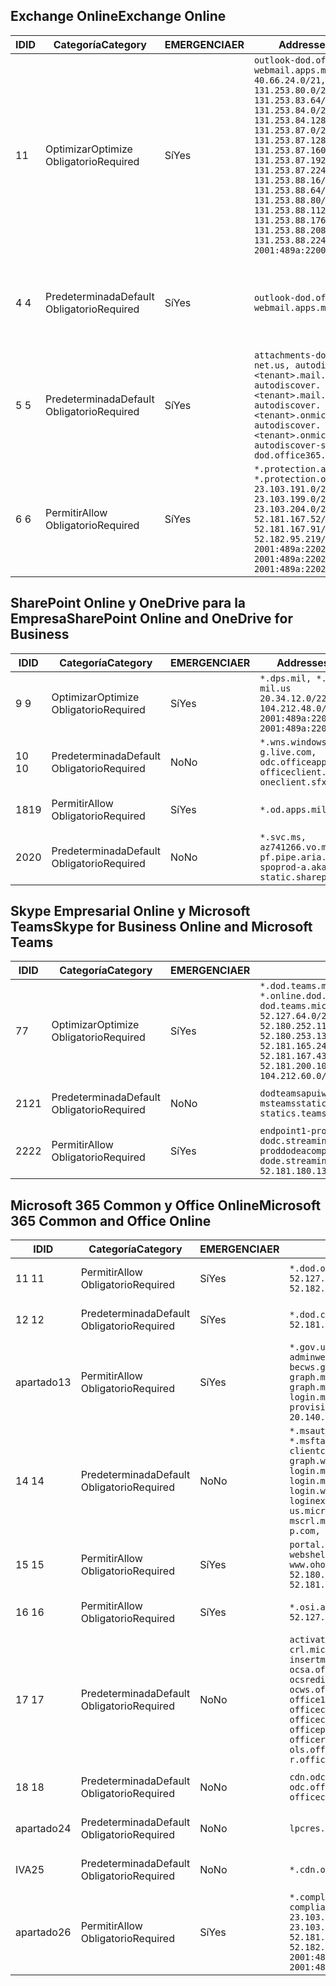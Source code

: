 <!--THIS FILE IS AUTOMATICALLY GENERATED. MANUAL CHANGES WILL BE OVERWRITTEN.-->
<!--Please contact the Office 365 Endpoints team with any questions.-->
<!--USGovDoD endpoints version 2020062900-->
<!--File generated 2020-07-06 08:00:06.0738-->

## <a name="exchange-online"></a><span data-ttu-id="687bb-101">Exchange Online</span><span class="sxs-lookup"><span data-stu-id="687bb-101">Exchange Online</span></span>

<span data-ttu-id="687bb-102">ID</span><span class="sxs-lookup"><span data-stu-id="687bb-102">ID</span></span> | <span data-ttu-id="687bb-103">Categoría</span><span class="sxs-lookup"><span data-stu-id="687bb-103">Category</span></span> | <span data-ttu-id="687bb-104">EMERGENCIA</span><span class="sxs-lookup"><span data-stu-id="687bb-104">ER</span></span> | <span data-ttu-id="687bb-105">Addresses</span><span class="sxs-lookup"><span data-stu-id="687bb-105">Addresses</span></span> | <span data-ttu-id="687bb-106">Puertos</span><span class="sxs-lookup"><span data-stu-id="687bb-106">Ports</span></span>
-- | -------------------- | --- | ---------------------------------------------------------------------------------------------------------------------------------------------------------------------------------------------------------------------------------------------------------------------------------------------------------------------------------------------------------------------------------------------- | -------------------------------
<span data-ttu-id="687bb-107">1</span><span class="sxs-lookup"><span data-stu-id="687bb-107">1</span></span> | <span data-ttu-id="687bb-108">Optimizar</span><span class="sxs-lookup"><span data-stu-id="687bb-108">Optimize</span></span><BR><span data-ttu-id="687bb-109">Obligatorio</span><span class="sxs-lookup"><span data-stu-id="687bb-109">Required</span></span> | <span data-ttu-id="687bb-110">Sí</span><span class="sxs-lookup"><span data-stu-id="687bb-110">Yes</span></span> | `outlook-dod.office365.us, webmail.apps.mil`<BR>`40.66.24.0/21, 131.253.80.0/24, 131.253.83.64/26, 131.253.84.0/26, 131.253.84.128/26, 131.253.87.0/25, 131.253.87.128/28, 131.253.87.160/27, 131.253.87.192/28, 131.253.87.224/28, 131.253.88.16/28, 131.253.88.64/28, 131.253.88.80/28, 131.253.88.112/28, 131.253.88.176/28, 131.253.88.208/28, 131.253.88.224/28, 2001:489a:2200:500::/56` | <span data-ttu-id="687bb-111">**TCP:** 443, 80</span><span class="sxs-lookup"><span data-stu-id="687bb-111">**TCP:** 443, 80</span></span>
<span data-ttu-id="687bb-112">4 </span><span class="sxs-lookup"><span data-stu-id="687bb-112">4</span></span> | <span data-ttu-id="687bb-113">Predeterminada</span><span class="sxs-lookup"><span data-stu-id="687bb-113">Default</span></span><BR><span data-ttu-id="687bb-114">Obligatorio</span><span class="sxs-lookup"><span data-stu-id="687bb-114">Required</span></span> | <span data-ttu-id="687bb-115">Sí</span><span class="sxs-lookup"><span data-stu-id="687bb-115">Yes</span></span> | `outlook-dod.office365.us, webmail.apps.mil` | <span data-ttu-id="687bb-116">**TCP:** 143, 25, 587, 993, 995</span><span class="sxs-lookup"><span data-stu-id="687bb-116">**TCP:** 143, 25, 587, 993, 995</span></span>
<span data-ttu-id="687bb-117">5 </span><span class="sxs-lookup"><span data-stu-id="687bb-117">5</span></span> | <span data-ttu-id="687bb-118">Predeterminada</span><span class="sxs-lookup"><span data-stu-id="687bb-118">Default</span></span><BR><span data-ttu-id="687bb-119">Obligatorio</span><span class="sxs-lookup"><span data-stu-id="687bb-119">Required</span></span> | <span data-ttu-id="687bb-120">Sí</span><span class="sxs-lookup"><span data-stu-id="687bb-120">Yes</span></span> | `attachments-dod.office365-net.us, autodiscover.<tenant>.mail.onmicrosoft.com, autodiscover.<tenant>.mail.onmicrosoft.us, autodiscover.<tenant>.onmicrosoft.com, autodiscover.<tenant>.onmicrosoft.us, autodiscover-s-dod.office365.us` | <span data-ttu-id="687bb-121">**TCP:** 443, 80</span><span class="sxs-lookup"><span data-stu-id="687bb-121">**TCP:** 443, 80</span></span>
<span data-ttu-id="687bb-122">6 </span><span class="sxs-lookup"><span data-stu-id="687bb-122">6</span></span> | <span data-ttu-id="687bb-123">Permitir</span><span class="sxs-lookup"><span data-stu-id="687bb-123">Allow</span></span><BR><span data-ttu-id="687bb-124">Obligatorio</span><span class="sxs-lookup"><span data-stu-id="687bb-124">Required</span></span> | <span data-ttu-id="687bb-125">Sí</span><span class="sxs-lookup"><span data-stu-id="687bb-125">Yes</span></span> | `*.protection.apps.mil, *.protection.office365.us`<BR>`23.103.191.0/24, 23.103.199.0/25, 23.103.204.0/22, 52.181.167.52/32, 52.181.167.91/32, 52.182.95.219/32, 2001:489a:2202::/62, 2001:489a:2202:8::/62, 2001:489a:2202:2000::/63` | <span data-ttu-id="687bb-126">**TCP:** 25, 443</span><span class="sxs-lookup"><span data-stu-id="687bb-126">**TCP:** 25, 443</span></span>

## <a name="sharepoint-online-and-onedrive-for-business"></a><span data-ttu-id="687bb-127">SharePoint Online y OneDrive para la Empresa</span><span class="sxs-lookup"><span data-stu-id="687bb-127">SharePoint Online and OneDrive for Business</span></span>

<span data-ttu-id="687bb-128">ID</span><span class="sxs-lookup"><span data-stu-id="687bb-128">ID</span></span> | <span data-ttu-id="687bb-129">Categoría</span><span class="sxs-lookup"><span data-stu-id="687bb-129">Category</span></span> | <span data-ttu-id="687bb-130">EMERGENCIA</span><span class="sxs-lookup"><span data-stu-id="687bb-130">ER</span></span> | <span data-ttu-id="687bb-131">Addresses</span><span class="sxs-lookup"><span data-stu-id="687bb-131">Addresses</span></span> | <span data-ttu-id="687bb-132">Puertos</span><span class="sxs-lookup"><span data-stu-id="687bb-132">Ports</span></span>
-- | -------------------- | --- | ------------------------------------------------------------------------------------------------------------------- | ----------------
<span data-ttu-id="687bb-133">9 </span><span class="sxs-lookup"><span data-stu-id="687bb-133">9</span></span> | <span data-ttu-id="687bb-134">Optimizar</span><span class="sxs-lookup"><span data-stu-id="687bb-134">Optimize</span></span><BR><span data-ttu-id="687bb-135">Obligatorio</span><span class="sxs-lookup"><span data-stu-id="687bb-135">Required</span></span> | <span data-ttu-id="687bb-136">Sí</span><span class="sxs-lookup"><span data-stu-id="687bb-136">Yes</span></span> | `*.dps.mil, *.sharepoint-mil.us`<BR>`20.34.12.0/22, 104.212.48.0/23, 2001:489a:2204::/63, 2001:489a:2204:c00::/54` | <span data-ttu-id="687bb-137">**TCP:** 443, 80</span><span class="sxs-lookup"><span data-stu-id="687bb-137">**TCP:** 443, 80</span></span>
<span data-ttu-id="687bb-138">10 </span><span class="sxs-lookup"><span data-stu-id="687bb-138">10</span></span> | <span data-ttu-id="687bb-139">Predeterminada</span><span class="sxs-lookup"><span data-stu-id="687bb-139">Default</span></span><BR><span data-ttu-id="687bb-140">Obligatorio</span><span class="sxs-lookup"><span data-stu-id="687bb-140">Required</span></span> | <span data-ttu-id="687bb-141">No</span><span class="sxs-lookup"><span data-stu-id="687bb-141">No</span></span> | `*.wns.windows.com, g.live.com, odc.officeapps.live.com, officeclient.microsoft.com, oneclient.sfx.ms` | <span data-ttu-id="687bb-142">**TCP:** 443, 80</span><span class="sxs-lookup"><span data-stu-id="687bb-142">**TCP:** 443, 80</span></span>
<span data-ttu-id="687bb-143">18</span><span class="sxs-lookup"><span data-stu-id="687bb-143">19</span></span> | <span data-ttu-id="687bb-144">Permitir</span><span class="sxs-lookup"><span data-stu-id="687bb-144">Allow</span></span><BR><span data-ttu-id="687bb-145">Obligatorio</span><span class="sxs-lookup"><span data-stu-id="687bb-145">Required</span></span> | <span data-ttu-id="687bb-146">Sí</span><span class="sxs-lookup"><span data-stu-id="687bb-146">Yes</span></span> | `*.od.apps.mil, od.apps.mil` | <span data-ttu-id="687bb-147">**TCP:** 443, 80</span><span class="sxs-lookup"><span data-stu-id="687bb-147">**TCP:** 443, 80</span></span>
<span data-ttu-id="687bb-148">20</span><span class="sxs-lookup"><span data-stu-id="687bb-148">20</span></span> | <span data-ttu-id="687bb-149">Predeterminada</span><span class="sxs-lookup"><span data-stu-id="687bb-149">Default</span></span><BR><span data-ttu-id="687bb-150">Obligatorio</span><span class="sxs-lookup"><span data-stu-id="687bb-150">Required</span></span> | <span data-ttu-id="687bb-151">No</span><span class="sxs-lookup"><span data-stu-id="687bb-151">No</span></span> | `*.svc.ms, az741266.vo.msecnd.net, pf.pipe.aria.microsoft.com, spoprod-a.akamaihd.net, static.sharepointonline.com` | <span data-ttu-id="687bb-152">**TCP:** 443, 80</span><span class="sxs-lookup"><span data-stu-id="687bb-152">**TCP:** 443, 80</span></span>

## <a name="skype-for-business-online-and-microsoft-teams"></a><span data-ttu-id="687bb-153">Skype Empresarial Online y Microsoft Teams</span><span class="sxs-lookup"><span data-stu-id="687bb-153">Skype for Business Online and Microsoft Teams</span></span>

<span data-ttu-id="687bb-154">ID</span><span class="sxs-lookup"><span data-stu-id="687bb-154">ID</span></span> | <span data-ttu-id="687bb-155">Categoría</span><span class="sxs-lookup"><span data-stu-id="687bb-155">Category</span></span> | <span data-ttu-id="687bb-156">EMERGENCIA</span><span class="sxs-lookup"><span data-stu-id="687bb-156">ER</span></span> | <span data-ttu-id="687bb-157">Addresses</span><span class="sxs-lookup"><span data-stu-id="687bb-157">Addresses</span></span> | <span data-ttu-id="687bb-158">Puertos</span><span class="sxs-lookup"><span data-stu-id="687bb-158">Ports</span></span>
-- | -------------------- | --- | -------------------------------------------------------------------------------------------------------------------------------------------------------------------------------------------------------------------------------------------------------------------------------------------------------------------------------------------------------- | -----------------------------------------------
<span data-ttu-id="687bb-159">7</span><span class="sxs-lookup"><span data-stu-id="687bb-159">7</span></span> | <span data-ttu-id="687bb-160">Optimizar</span><span class="sxs-lookup"><span data-stu-id="687bb-160">Optimize</span></span><BR><span data-ttu-id="687bb-161">Obligatorio</span><span class="sxs-lookup"><span data-stu-id="687bb-161">Required</span></span> | <span data-ttu-id="687bb-162">Sí</span><span class="sxs-lookup"><span data-stu-id="687bb-162">Yes</span></span> | `*.dod.teams.microsoft.us, *.online.dod.skypeforbusiness.us, dod.teams.microsoft.us`<BR>`52.127.64.0/21, 52.180.249.148/32, 52.180.252.118/32, 52.180.252.187/32, 52.180.253.137/32, 52.180.253.154/32, 52.181.165.243/32, 52.181.166.119/32, 52.181.167.43/32, 52.181.167.64/32, 52.181.200.104/32, 104.212.32.0/22, 104.212.60.0/23, 195.134.240.0/22` | <span data-ttu-id="687bb-163">**TCP:** 443</span><span class="sxs-lookup"><span data-stu-id="687bb-163">**TCP:** 443</span></span><BR><span data-ttu-id="687bb-164">**UDP:** 3478, 3479, 3480, 3481</span><span class="sxs-lookup"><span data-stu-id="687bb-164">**UDP:** 3478, 3479, 3480, 3481</span></span>
<span data-ttu-id="687bb-165"> 21</span><span class="sxs-lookup"><span data-stu-id="687bb-165">21</span></span> | <span data-ttu-id="687bb-166">Predeterminada</span><span class="sxs-lookup"><span data-stu-id="687bb-166">Default</span></span><BR><span data-ttu-id="687bb-167">Obligatorio</span><span class="sxs-lookup"><span data-stu-id="687bb-167">Required</span></span> | <span data-ttu-id="687bb-168">No</span><span class="sxs-lookup"><span data-stu-id="687bb-168">No</span></span> | `dodteamsapuiwebcontent.blob.core.usgovcloudapi.net, msteamsstatics.blob.core.usgovcloudapi.net, statics.teams.microsoft.com` | <span data-ttu-id="687bb-169">**TCP:** 443</span><span class="sxs-lookup"><span data-stu-id="687bb-169">**TCP:** 443</span></span>
<span data-ttu-id="687bb-170">22</span><span class="sxs-lookup"><span data-stu-id="687bb-170">22</span></span> | <span data-ttu-id="687bb-171">Permitir</span><span class="sxs-lookup"><span data-stu-id="687bb-171">Allow</span></span><BR><span data-ttu-id="687bb-172">Obligatorio</span><span class="sxs-lookup"><span data-stu-id="687bb-172">Required</span></span> | <span data-ttu-id="687bb-173">Sí</span><span class="sxs-lookup"><span data-stu-id="687bb-173">Yes</span></span> | `endpoint1-proddodcecompsvc-dodc.streaming.media.usgovcloudapi.net, endpoint1-proddodeacompsvc-dode.streaming.media.usgovcloudapi.net`<BR>`52.181.180.135/32, 52.182.53.6/32` | <span data-ttu-id="687bb-174">**TCP:** 443</span><span class="sxs-lookup"><span data-stu-id="687bb-174">**TCP:** 443</span></span>

## <a name="microsoft-365-common-and-office-online"></a><span data-ttu-id="687bb-175">Microsoft 365 Common y Office Online</span><span class="sxs-lookup"><span data-stu-id="687bb-175">Microsoft 365 Common and Office Online</span></span>

<span data-ttu-id="687bb-176">ID</span><span class="sxs-lookup"><span data-stu-id="687bb-176">ID</span></span> | <span data-ttu-id="687bb-177">Categoría</span><span class="sxs-lookup"><span data-stu-id="687bb-177">Category</span></span> | <span data-ttu-id="687bb-178">EMERGENCIA</span><span class="sxs-lookup"><span data-stu-id="687bb-178">ER</span></span> | <span data-ttu-id="687bb-179">Addresses</span><span class="sxs-lookup"><span data-stu-id="687bb-179">Addresses</span></span> | <span data-ttu-id="687bb-180">Puertos</span><span class="sxs-lookup"><span data-stu-id="687bb-180">Ports</span></span>
-- | ------------------- | --- | ---------------------------------------------------------------------------------------------------------------------------------------------------------------------------------------------------------------------------------------------------------------------------------------------------------------------------------------------------------------------------------------------- | ----------------
<span data-ttu-id="687bb-181">11 </span><span class="sxs-lookup"><span data-stu-id="687bb-181">11</span></span> | <span data-ttu-id="687bb-182">Permitir</span><span class="sxs-lookup"><span data-stu-id="687bb-182">Allow</span></span><BR><span data-ttu-id="687bb-183">Obligatorio</span><span class="sxs-lookup"><span data-stu-id="687bb-183">Required</span></span> | <span data-ttu-id="687bb-184">Sí</span><span class="sxs-lookup"><span data-stu-id="687bb-184">Yes</span></span> | `*.dod.online.office365.us`<BR>`52.127.80.0/23, 52.181.164.39/32, 52.182.95.191/32` | <span data-ttu-id="687bb-185">**TCP:** 443</span><span class="sxs-lookup"><span data-stu-id="687bb-185">**TCP:** 443</span></span>
<span data-ttu-id="687bb-186">12 </span><span class="sxs-lookup"><span data-stu-id="687bb-186">12</span></span> | <span data-ttu-id="687bb-187">Predeterminada</span><span class="sxs-lookup"><span data-stu-id="687bb-187">Default</span></span><BR><span data-ttu-id="687bb-188">Obligatorio</span><span class="sxs-lookup"><span data-stu-id="687bb-188">Required</span></span> | <span data-ttu-id="687bb-189">Sí</span><span class="sxs-lookup"><span data-stu-id="687bb-189">Yes</span></span> | `*.dod.cdn.office365.us`<BR>`52.181.164.39/32, 52.182.95.191/32` | <span data-ttu-id="687bb-190">**TCP:** 443</span><span class="sxs-lookup"><span data-stu-id="687bb-190">**TCP:** 443</span></span>
<span data-ttu-id="687bb-191">apartado</span><span class="sxs-lookup"><span data-stu-id="687bb-191">13</span></span> | <span data-ttu-id="687bb-192">Permitir</span><span class="sxs-lookup"><span data-stu-id="687bb-192">Allow</span></span><BR><span data-ttu-id="687bb-193">Obligatorio</span><span class="sxs-lookup"><span data-stu-id="687bb-193">Required</span></span> | <span data-ttu-id="687bb-194">Sí</span><span class="sxs-lookup"><span data-stu-id="687bb-194">Yes</span></span> | `*.gov.us.microsoftonline.com, adminwebservice.gov.us.microsoftonline.com, becws.gov.us.microsoftonline.com, dod-graph.microsoft.us, graph.microsoftazure.us, login.microsoftonline.us, provisioningapi.gov.us.microsoftonline.com`<BR>`20.140.232.0/23, 52.126.194.0/23` | <span data-ttu-id="687bb-195">**TCP:** 443</span><span class="sxs-lookup"><span data-stu-id="687bb-195">**TCP:** 443</span></span>
<span data-ttu-id="687bb-196">14 </span><span class="sxs-lookup"><span data-stu-id="687bb-196">14</span></span> | <span data-ttu-id="687bb-197">Predeterminada</span><span class="sxs-lookup"><span data-stu-id="687bb-197">Default</span></span><BR><span data-ttu-id="687bb-198">Obligatorio</span><span class="sxs-lookup"><span data-stu-id="687bb-198">Required</span></span> | <span data-ttu-id="687bb-199">No</span><span class="sxs-lookup"><span data-stu-id="687bb-199">No</span></span> | `*.msauth.net, *.msauthimages.us, *.msftauth.net, *.msftauthimages.us, clientconfig.microsoftonline-p.net, graph.windows.net, login.microsoftonline.com, login.microsoftonline-p.com, login.windows.net, loginex.microsoftonline.com, login-us.microsoftonline.com, mscrl.microsoft.com, nexus.microsoftonline-p.com, secure.aadcdn.microsoftonline-p.com` | <span data-ttu-id="687bb-200">**TCP:** 443</span><span class="sxs-lookup"><span data-stu-id="687bb-200">**TCP:** 443</span></span>
<span data-ttu-id="687bb-201">15 </span><span class="sxs-lookup"><span data-stu-id="687bb-201">15</span></span> | <span data-ttu-id="687bb-202">Permitir</span><span class="sxs-lookup"><span data-stu-id="687bb-202">Allow</span></span><BR><span data-ttu-id="687bb-203">Obligatorio</span><span class="sxs-lookup"><span data-stu-id="687bb-203">Required</span></span> | <span data-ttu-id="687bb-204">Sí</span><span class="sxs-lookup"><span data-stu-id="687bb-204">Yes</span></span> | `portal.apps.mil, webshell.dodsuite.office365.us, www.ohome.apps.mil`<BR>`52.180.251.166/32, 52.181.160.19/32, 52.181.160.113/32, 52.182.92.132/32` | <span data-ttu-id="687bb-205">**TCP:** 443</span><span class="sxs-lookup"><span data-stu-id="687bb-205">**TCP:** 443</span></span>
<span data-ttu-id="687bb-206">16 </span><span class="sxs-lookup"><span data-stu-id="687bb-206">16</span></span> | <span data-ttu-id="687bb-207">Permitir</span><span class="sxs-lookup"><span data-stu-id="687bb-207">Allow</span></span><BR><span data-ttu-id="687bb-208">Obligatorio</span><span class="sxs-lookup"><span data-stu-id="687bb-208">Required</span></span> | <span data-ttu-id="687bb-209">Sí</span><span class="sxs-lookup"><span data-stu-id="687bb-209">Yes</span></span> | `*.osi.apps.mil, dod.loki.office365.us`<BR>`52.127.72.0/21, 2001:489a:2206::/48` | <span data-ttu-id="687bb-210">**TCP:** 443</span><span class="sxs-lookup"><span data-stu-id="687bb-210">**TCP:** 443</span></span>
<span data-ttu-id="687bb-211">17 </span><span class="sxs-lookup"><span data-stu-id="687bb-211">17</span></span> | <span data-ttu-id="687bb-212">Predeterminada</span><span class="sxs-lookup"><span data-stu-id="687bb-212">Default</span></span><BR><span data-ttu-id="687bb-213">Obligatorio</span><span class="sxs-lookup"><span data-stu-id="687bb-213">Required</span></span> | <span data-ttu-id="687bb-214">No</span><span class="sxs-lookup"><span data-stu-id="687bb-214">No</span></span> | `activation.sls.microsoft.com, crl.microsoft.com, go.microsoft.com, insertmedia.bing.office.net, ocsa.officeapps.live.com, ocsredir.officeapps.live.com, ocws.officeapps.live.com, office15client.microsoft.com, officecdn.microsoft.com, officecdn.microsoft.com.edgesuite.net, officepreviewredir.microsoft.com, officeredir.microsoft.com, ols.officeapps.live.com, r.office.microsoft.com` | <span data-ttu-id="687bb-215">**TCP:** 443, 80</span><span class="sxs-lookup"><span data-stu-id="687bb-215">**TCP:** 443, 80</span></span>
<span data-ttu-id="687bb-216">18 </span><span class="sxs-lookup"><span data-stu-id="687bb-216">18</span></span> | <span data-ttu-id="687bb-217">Predeterminada</span><span class="sxs-lookup"><span data-stu-id="687bb-217">Default</span></span><BR><span data-ttu-id="687bb-218">Obligatorio</span><span class="sxs-lookup"><span data-stu-id="687bb-218">Required</span></span> | <span data-ttu-id="687bb-219">No</span><span class="sxs-lookup"><span data-stu-id="687bb-219">No</span></span> | `cdn.odc.officeapps.live.com, odc.officeapps.live.com, officeclient.microsoft.com` | <span data-ttu-id="687bb-220">**TCP:** 443, 80</span><span class="sxs-lookup"><span data-stu-id="687bb-220">**TCP:** 443, 80</span></span>
<span data-ttu-id="687bb-221">apartado</span><span class="sxs-lookup"><span data-stu-id="687bb-221">24</span></span> | <span data-ttu-id="687bb-222">Predeterminada</span><span class="sxs-lookup"><span data-stu-id="687bb-222">Default</span></span><BR><span data-ttu-id="687bb-223">Obligatorio</span><span class="sxs-lookup"><span data-stu-id="687bb-223">Required</span></span> | <span data-ttu-id="687bb-224">No</span><span class="sxs-lookup"><span data-stu-id="687bb-224">No</span></span> | `lpcres.delve.office.com` | <span data-ttu-id="687bb-225">**TCP:** 443</span><span class="sxs-lookup"><span data-stu-id="687bb-225">**TCP:** 443</span></span>
<span data-ttu-id="687bb-226">IVA</span><span class="sxs-lookup"><span data-stu-id="687bb-226">25</span></span> | <span data-ttu-id="687bb-227">Predeterminada</span><span class="sxs-lookup"><span data-stu-id="687bb-227">Default</span></span><BR><span data-ttu-id="687bb-228">Obligatorio</span><span class="sxs-lookup"><span data-stu-id="687bb-228">Required</span></span> | <span data-ttu-id="687bb-229">No</span><span class="sxs-lookup"><span data-stu-id="687bb-229">No</span></span> | `*.cdn.office.net` | <span data-ttu-id="687bb-230">**TCP:** 443</span><span class="sxs-lookup"><span data-stu-id="687bb-230">**TCP:** 443</span></span>
<span data-ttu-id="687bb-231">apartado</span><span class="sxs-lookup"><span data-stu-id="687bb-231">26</span></span> | <span data-ttu-id="687bb-232">Permitir</span><span class="sxs-lookup"><span data-stu-id="687bb-232">Allow</span></span><BR><span data-ttu-id="687bb-233">Obligatorio</span><span class="sxs-lookup"><span data-stu-id="687bb-233">Required</span></span> | <span data-ttu-id="687bb-234">Sí</span><span class="sxs-lookup"><span data-stu-id="687bb-234">Yes</span></span> | `*.compliance.apps.mil, *.security.apps.mil, compliance.apps.mil, security.apps.mil`<BR>`23.103.191.0/24, 23.103.199.0/25, 23.103.204.0/22, 23.103.208.0/22, 52.181.167.52/32, 52.181.167.91/32, 52.182.95.219/32, 2001:489a:2202::/62, 2001:489a:2202:8::/62, 2001:489a:2202:2000::/63` | <span data-ttu-id="687bb-235">**TCP:** 443, 80</span><span class="sxs-lookup"><span data-stu-id="687bb-235">**TCP:** 443, 80</span></span>
